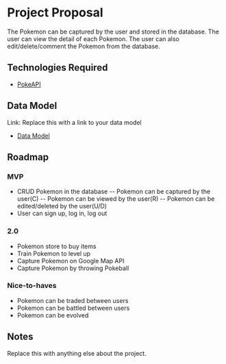 # Project Proposal

The Pokemon can be captured by the user and stored in the database. The user can view the detail of each Pokemon. The user can also edit/delete/comment the Pokemon from the database.

## Technologies Required

- [PokeAPI](https://pokeapi.co/)

## Data Model

Link: Replace this with a link to your data model
- [Data Model](https://app.diagrams.net/?src=about#HAlanChu61%2FPokemons%2Fmain%2FPokemons_model)

## Roadmap

### MVP

- CRUD Pokemon in the database
-- Pokemon can be captured by the user(C)
-- Pokemon can be viewed by the user(R)
-- Pokemon can be edited/deleted by the user(U/D)
- User can sign up, log in, log out

### 2.0

- Pokemon store to buy items
- Train Pokemon to level up
- Capture Pokemon on Google Map API
- Capture Pokemon by throwing Pokeball

### Nice-to-haves

- Pokemon can be traded between users
- Pokemon can be battled between users
- Pokemon can be evolved


## Notes

Replace this with anything else about the project.
